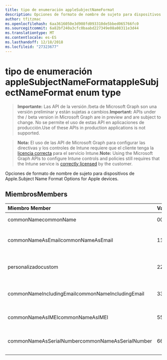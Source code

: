 ```yaml
---
title: tipo de enumeración appleSubjectNameFormat
description: Opciones de formato de nombre de sujeto para dispositivos de Apple.
author: tfitzmac
ms.openlocfilehash: 6aa3616050e3d908fd093310de5bbed065766fc0
ms.sourcegitcommit: 6a82bf240a3cfc0baabd227349e08a08311e3d44
ms.translationtype: MT
ms.contentlocale: es-ES
ms.lasthandoff: 12/18/2018
ms.locfileid: "27323677"
---
```

# <a name="applesubjectnameformat-enum-type"></a><span data-ttu-id="35e00-103">tipo de enumeración appleSubjectNameFormat</span><span class="sxs-lookup"><span data-stu-id="35e00-103">appleSubjectNameFormat enum type</span></span>

> <span data-ttu-id="35e00-104">**Importante:** Las API de la versión /beta de Microsoft Graph son una versión preliminar y están sujetas a cambios.</span><span class="sxs-lookup"><span data-stu-id="35e00-104">**Important:** APIs under the / beta version in Microsoft Graph are in preview and are subject to change.</span></span> <span data-ttu-id="35e00-105">No se permite el uso de estas API en aplicaciones de producción.</span><span class="sxs-lookup"><span data-stu-id="35e00-105">Use of these APIs in production applications is not supported.</span></span>

> <span data-ttu-id="35e00-106">**Nota:** El uso de las API de Microsoft Graph para configurar las directivas y los controles de Intune requiere que el cliente tenga la [licencia correcta](https://go.microsoft.com/fwlink/?linkid=839381) para el servicio Intune.</span><span class="sxs-lookup"><span data-stu-id="35e00-106">**Note:** Using the Microsoft Graph APIs to configure Intune controls and policies still requires that the Intune service is [correctly licensed](https://go.microsoft.com/fwlink/?linkid=839381) by the customer.</span></span>

<span data-ttu-id="35e00-107">Opciones de formato de nombre de sujeto para dispositivos de Apple.</span><span class="sxs-lookup"><span data-stu-id="35e00-107">Subject Name Format Options for Apple devices.</span></span>
## <a name="members"></a><span data-ttu-id="35e00-108">Miembros</span><span class="sxs-lookup"><span data-stu-id="35e00-108">Members</span></span>
|<span data-ttu-id="35e00-109">Miembro	</span><span class="sxs-lookup"><span data-stu-id="35e00-109">Member</span></span>|<span data-ttu-id="35e00-110">Valor</span><span class="sxs-lookup"><span data-stu-id="35e00-110">Value</span></span>|<span data-ttu-id="35e00-111">Descripción</span><span class="sxs-lookup"><span data-stu-id="35e00-111">Description</span></span>|
|:---|:---|:---|
|<span data-ttu-id="35e00-112">commonName</span><span class="sxs-lookup"><span data-stu-id="35e00-112">commonName</span></span>|<span data-ttu-id="35e00-113">0</span><span class="sxs-lookup"><span data-stu-id="35e00-113">0</span></span>|<span data-ttu-id="35e00-114">Nombre común.</span><span class="sxs-lookup"><span data-stu-id="35e00-114">Common name.</span></span>|
|<span data-ttu-id="35e00-115">commonNameAsEmail</span><span class="sxs-lookup"><span data-stu-id="35e00-115">commonNameAsEmail</span></span>|<span data-ttu-id="35e00-116">1</span><span class="sxs-lookup"><span data-stu-id="35e00-116">1</span></span>|<span data-ttu-id="35e00-117">Nombre común como correo electrónico.</span><span class="sxs-lookup"><span data-stu-id="35e00-117">Common name as email.</span></span>|
|<span data-ttu-id="35e00-118">personalizado</span><span class="sxs-lookup"><span data-stu-id="35e00-118">custom</span></span>|<span data-ttu-id="35e00-119">2</span><span class="sxs-lookup"><span data-stu-id="35e00-119">2</span></span>|<span data-ttu-id="35e00-120">Formato de nombre de sujeto personalizado.</span><span class="sxs-lookup"><span data-stu-id="35e00-120">Custom subject name format.</span></span>|
|<span data-ttu-id="35e00-121">commonNameIncludingEmail</span><span class="sxs-lookup"><span data-stu-id="35e00-121">commonNameIncludingEmail</span></span>|<span data-ttu-id="35e00-122">3</span><span class="sxs-lookup"><span data-stu-id="35e00-122">3</span></span>|<span data-ttu-id="35e00-123">Nombre común incluido el correo electrónico.</span><span class="sxs-lookup"><span data-stu-id="35e00-123">Common Name Including Email.</span></span>|
|<span data-ttu-id="35e00-124">commonNameAsIMEI</span><span class="sxs-lookup"><span data-stu-id="35e00-124">commonNameAsIMEI</span></span>|<span data-ttu-id="35e00-125">5</span><span class="sxs-lookup"><span data-stu-id="35e00-125">5</span></span>|<span data-ttu-id="35e00-126">Nombre común como IMEI.</span><span class="sxs-lookup"><span data-stu-id="35e00-126">Common Name As IMEI.</span></span>|
|<span data-ttu-id="35e00-127">commonNameAsSerialNumber</span><span class="sxs-lookup"><span data-stu-id="35e00-127">commonNameAsSerialNumber</span></span>|<span data-ttu-id="35e00-128">6</span><span class="sxs-lookup"><span data-stu-id="35e00-128">6</span></span>|<span data-ttu-id="35e00-129">Nombre común como número de serie.</span><span class="sxs-lookup"><span data-stu-id="35e00-129">Common Name As Serial Number.</span></span>|





